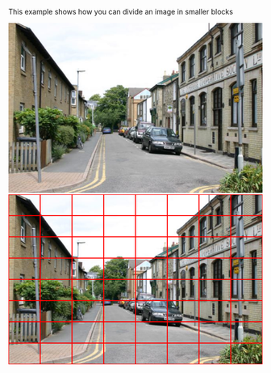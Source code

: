  This example shows how you can divide an image in smaller blocks

![](street.png) ![](street_block.png)
